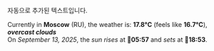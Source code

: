 
자동으로 추가된 텍스트입니다.

<!--START_SECTION:weather:moscow-->
Currently in **Moscow** (RU), the weather is: **17.8°C** (feels like **16.7°C**), ***overcast clouds***<br/>
On *September 13, 2025*, the *sun rises* at 🌅**05:57** and *sets* at 🌇**18:53**.
<!--END_SECTION:weather-->
